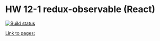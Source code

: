 # HW 12-1 redux-observable (React)

[![Build status](https://ci.appveyor.com/api/projects/status/p1677vd908mwaa91?svg=true)](https://ci.appveyor.com/project/Alexey57575/ra-hw12-1-client)

[Link to pages: ](https://alexgnutov.github.io/ra_hw12_1_client/)

